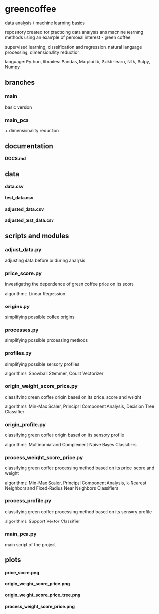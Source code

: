 # greencoffee

data analysis / machine learning basics

repository created for practicing data analysis and machine learning methods using an example of personal interest - green coffee

supervised learning, classification and regression, natural language processing, dimensionality reduction

language: Python, libraries: Pandas, Matplotlib, Scikit-learn, Nltk, Scipy, Numpy

## branches

### main

basic version

### main_pca

\+ dimensionality reduction

## documentation

#### DOCS.md

## data

#### data.csv
#### test_data.csv
#### adjusted_data.csv
#### adjusted_test_data.csv

## scripts and modules

### adjust_data.py

adjusting data before or during analysis

### price_score.py

investigating the dependence of green coffee price on its score

algorithms: Linear Regression

### origins.py

simplifying possible coffee origins

### processes.py

simplifying possible processing methods

### profiles.py

simplifying possible sensory profiles

algorithms: Snowball Stemmer, Count Vectorizer

### origin_weight_score_price.py

classifying green coffee origin based on its price, score and weight

algorithms: Min-Max Scaler, Principal Component Analysis, Decision Tree Classifier

### origin_profile.py

classifying green coffee origin based on its sensory profile

algorithms: Multinomial and Complement Naive Bayes Classifiers

### process_weight_score_price.py

classifying green coffee processing method based on its price, score and weight

algorithms: Min-Max Scaler, Principal Component Analysis, k-Nearest Neighbors and Fixed-Radius Near Neighbors Classifiers

### process_profile.py

classifying green coffee processing method based on its sensory profile

algorithms: Support Vector Classifier

### main_pca.py

main script of the project

## plots

#### price_score.png
#### origin_weight_score_price.png
#### origin_weight_score_price_tree.png
#### process_weight_score_price.png
